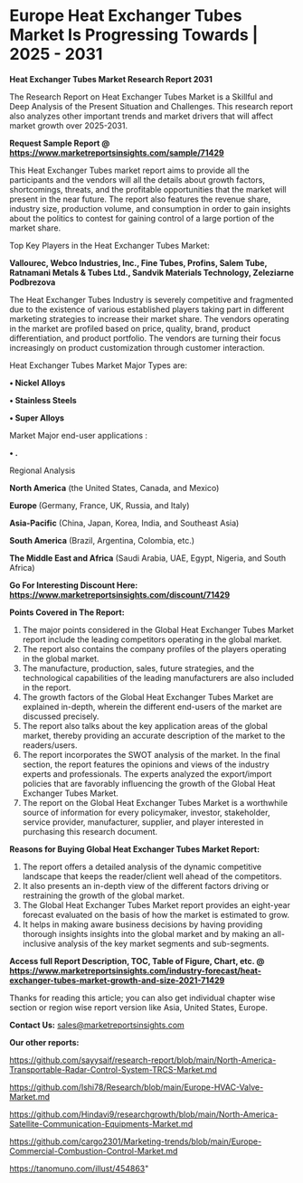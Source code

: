 # Europe Heat Exchanger Tubes Market Is Progressing Towards | 2025 - 2031

<strong>Heat Exchanger Tubes Market Research Report 2031</strong>

The Research Report on Heat Exchanger Tubes Market is a Skillful and Deep Analysis of the Present Situation and Challenges. This research report also analyzes other important trends and market drivers that will affect market growth over 2025-2031.

<strong>Request Sample Report @ <a href=https://www.marketreportsinsights.com/sample/71429>https://www.marketreportsinsights.com/sample/71429</a></strong>

This Heat Exchanger Tubes market report aims to provide all the participants and the vendors will all the details about growth factors, shortcomings, threats, and the profitable opportunities that the market will present in the near future. The report also features the revenue share, industry size, production volume, and consumption in order to gain insights about the politics to contest for gaining control of a large portion of the market share.

Top Key Players in the Heat Exchanger Tubes Market:

<strong>Vallourec, Webco Industries, Inc., Fine Tubes, Profins, Salem Tube, Ratnamani Metals & Tubes Ltd., Sandvik Materials Technology, Zeleziarne Podbrezova</strong>

The Heat Exchanger Tubes Industry is severely competitive and fragmented due to the existence of various established players taking part in different marketing strategies to increase their market share. The vendors operating in the market are profiled based on price, quality, brand, product differentiation, and product portfolio. The vendors are turning their focus increasingly on product customization through customer interaction.

Heat Exchanger Tubes Market Major Types are:

<strong>• Nickel Alloys

• Stainless Steels

• Super Alloys</strong>

Market Major end-user applications :

<strong>• .</strong>

Regional Analysis

</u><strong><b>North America</b></strong> (the United States, Canada, and Mexico)

<strong><b>Europe </b></strong>(Germany, France, UK, Russia, and Italy)

<strong><b>Asia-Pacific</b></strong> (China, Japan, Korea, India, and Southeast Asia)

<strong><b>South America</b></strong> (Brazil, Argentina, Colombia, etc.)

<strong><b>The Middle East and Africa</b></strong> (Saudi Arabia, UAE, Egypt, Nigeria, and South Africa)

<strong>Go For Interesting Discount Here: <a href=https://www.marketreportsinsights.com/discount/71429>https://www.marketreportsinsights.com/discount/71429</a></strong>

<strong>Points Covered in The Report:</strong>
<ol>
  <li>The major points considered in the Global Heat Exchanger Tubes Market report include the leading competitors operating in the global market.</li>
  <li>The report also contains the company profiles of the players operating in the global market.</li>
  <li>The manufacture, production, sales, future strategies, and the technological capabilities of the leading manufacturers are also included in the report.</li>
  <li>The growth factors of the Global Heat Exchanger Tubes Market are explained in-depth, wherein the different end-users of the market are discussed precisely.</li>
  <li>The report also talks about the key application areas of the global market, thereby providing an accurate description of the market to the readers/users.</li>
  <li>The report incorporates the SWOT analysis of the market. In the final section, the report features the opinions and views of the industry experts and professionals. The experts analyzed the export/import policies that are favorably influencing the growth of the Global Heat Exchanger Tubes Market.</li>
  <li>The report on the Global Heat Exchanger Tubes Market is a worthwhile source of information for every policymaker, investor, stakeholder, service provider, manufacturer, supplier, and player interested in purchasing this research document.</li>
</ol>
<strong>Reasons for Buying Global Heat Exchanger Tubes Market Report:</strong>

<ol>
  <li>The report offers a detailed analysis of the dynamic competitive landscape that keeps the reader/client well ahead of the competitors.</li>
  <li>It also presents an in-depth view of the different factors driving or restraining the growth of the global market.</li>
  <li>The Global Heat Exchanger Tubes Market report provides an eight-year forecast evaluated on the basis of how the market is estimated to grow.</li>
  <li>It helps in making aware business decisions by having providing thorough insights insights into the global market and by making an all-inclusive analysis of the key market segments and sub-segments.</li>
</ol>
<strong>Access full Report Description, TOC, Table of Figure, Chart, etc. @ <a href=https://www.marketreportsinsights.com/industry-forecast/heat-exchanger-tubes-market-growth-and-size-2021-71429>https://www.marketreportsinsights.com/industry-forecast/heat-exchanger-tubes-market-growth-and-size-2021-71429</a></strong>


Thanks for reading this article; you can also get individual chapter wise section or region wise report version like Asia, United States, Europe.

<strong>Contact Us:</strong>
sales@marketreportsinsights.com

<strong>Our other reports:</strong>

<a href=https://github.com/sayysaif/research-report/blob/main/North-America-Transportable-Radar-Control-System-TRCS-Market.md>https://github.com/sayysaif/research-report/blob/main/North-America-Transportable-Radar-Control-System-TRCS-Market.md</a>

<a href=https://github.com/Ishi78/Research/blob/main/Europe-HVAC-Valve-Market.md>https://github.com/Ishi78/Research/blob/main/Europe-HVAC-Valve-Market.md</a>

<a href=https://github.com/Hindavi9/researchgrowth/blob/main/North-America-Satellite-Communication-Equipments-Market.md>https://github.com/Hindavi9/researchgrowth/blob/main/North-America-Satellite-Communication-Equipments-Market.md</a>

<a href=https://github.com/cargo2301/Marketing-trends/blob/main/Europe-Commercial-Combustion-Control-Market.md>https://github.com/cargo2301/Marketing-trends/blob/main/Europe-Commercial-Combustion-Control-Market.md</a>

<a href=https://tanomuno.com/illust/454863>https://tanomuno.com/illust/454863</a>"
